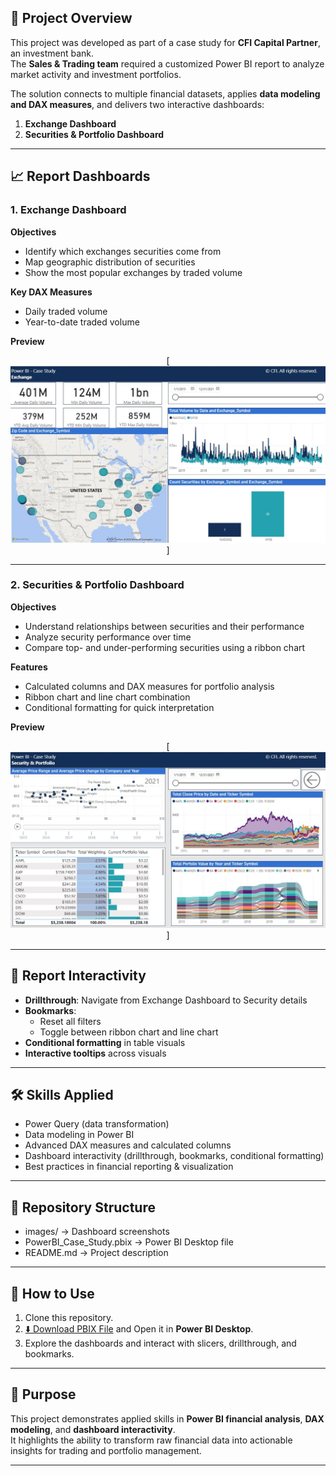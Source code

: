 
## 📌 Project Overview
This project was developed as part of a case study for **CFI Capital Partner**, an investment bank.  
The **Sales & Trading team** required a customized Power BI report to analyze market activity and investment portfolios.  

The solution connects to multiple financial datasets, applies **data modeling and DAX measures**, and delivers two interactive dashboards:  
1. **Exchange Dashboard**  
2. **Securities & Portfolio Dashboard**  

---

## 📈 Report Dashboards

### 1. Exchange Dashboard
**Objectives**
- Identify which exchanges securities come from  
- Map geographic distribution of securities  
- Show the most popular exchanges by traded volume  

**Key DAX Measures**
- Daily traded volume  
- Year-to-date traded volume  


**Preview**
<p align="center">
  [<img src="images/CFI_capital_partners_exchange.JPG" alt="Exchange Dashboard" width="700"/>]
</p>



---

### 2. Securities & Portfolio Dashboard
**Objectives**
- Understand relationships between securities and their performance  
- Analyze security performance over time  
- Compare top- and under-performing securities using a ribbon chart  

**Features**
- Calculated columns and DAX measures for portfolio analysis  
- Ribbon chart and line chart combination  
- Conditional formatting for quick interpretation  

**Preview**
<p align="center">
  [<img src="images/CFI_capital_partners_securities_portfolio.JPG" alt="Portfolio Dashboard" width="700"/>]
</p>

---

## 🎨 Report Interactivity
- **Drillthrough**: Navigate from Exchange Dashboard to Security details  
- **Bookmarks**:  
  - Reset all filters  
  - Toggle between ribbon chart and line chart  
- **Conditional formatting** in table visuals  
- **Interactive tooltips** across visuals  

---

## 🛠️ Skills Applied
- Power Query (data transformation)  
- Data modeling in Power BI  
- Advanced DAX measures and calculated columns  
- Dashboard interactivity (drillthrough, bookmarks, conditional formatting)  
- Best practices in financial reporting & visualization  

---
## 📂 Repository Structure
- images/ → Dashboard screenshots
- PowerBI_Case_Study.pbix → Power BI Desktop file
- README.md → Project description


---

## 🚀 How to Use
1. Clone this repository.  
2. [⬇️ Download PBIX File](https://github.com/JaviGARES/CFI-Capital-Partners-Investment-Portfolio-Analysis-Power-BI-/raw/main/PowerBI_Case_Study.pbix) and Open it in **Power BI Desktop**.  
3. Explore the dashboards and interact with slicers, drillthrough, and bookmarks.
   
---

## 📌 Purpose
This project demonstrates applied skills in **Power BI financial analysis**, **DAX modeling**, and **dashboard interactivity**.  
It highlights the ability to transform raw financial data into actionable insights for trading and portfolio management.  

---
